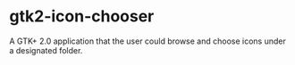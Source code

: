 gtk2-icon-chooser
=================

A GTK+ 2.0 application that the user could browse and choose icons under a designated folder.
